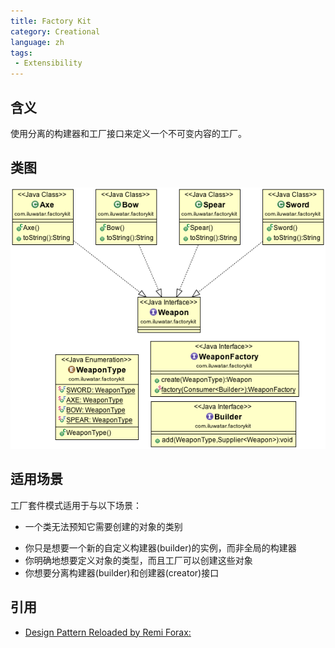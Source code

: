 ```yaml
---
title: Factory Kit
category: Creational
language: zh
tags:
 - Extensibility
---
```


## 含义
使用分离的构建器和工厂接口来定义一个不可变内容的工厂。

## 类图
![alt text](etc/factory-kit.png "Factory Kit")

## 适用场景
工厂套件模式适用于与以下场景：

* 一个类无法预知它需要创建的对象的类别
- 你只是想要一个新的自定义构建器(builder)的实例，而非全局的构建器
- 你明确地想要定义对象的类型，而且工厂可以创建这些对象
- 你想要分离构建器(builder)和创建器(creator)接口

## 引用

* [Design Pattern Reloaded by Remi Forax: ](https://www.youtube.com/watch?v=-k2X7guaArU)